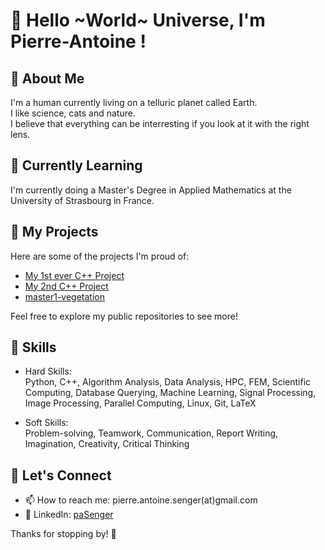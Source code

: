 # 👋 Hello ~World~ Universe, I'm Pierre-Antoine !

## 🚀 About Me

I'm a human currently living on a telluric planet called Earth.  
I like science, cats and nature.  
I believe that everything can be interresting if you look at it with the right lens.

## 🌱 Currently Learning

I'm currently doing a Master's Degree in Applied Mathematics at the University of Strasbourg in France.

## 🎯 My Projects

Here are some of the projects I'm proud of:

- [My 1st ever C++ Project](https://github.com/PA-Senger/s6-neural-network)
- [My 2nd C++ Project](https://github.com/PA-Senger/m1-heat-fin-simulation)
- [master1-vegetation](https://github.com/PA-Senger/m1-vegetation)

Feel free to explore my public repositories to see more!

## 📐 Skills

- Hard Skills:  
Python, C++, Algorithm Analysis, Data Analysis, HPC, FEM, Scientific Computing, Database Querying, Machine Learning, Signal Processing, Image Processing, Parallel Computing, Linux, Git, LaTeX

- Soft Skills:   
Problem-solving, Teamwork, Communication, Report Writing, Imagination, Creativity, Critical Thinking

## 🤝 Let's Connect

- 📫 How to reach me: pierre.antoine.senger(at)gmail.com
- 💼 LinkedIn: [paSenger](https://www.linkedin.com/in/paSenger)



Thanks for stopping by! 👊
